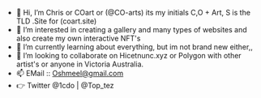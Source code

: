 - 👋 Hi, I’m Chris or COart or (@CO-arts) its my initials C,O + Art, S is the TLD .Site for (coart.site)
- 👀 I’m interested in creating a gallery and many types of websites and also create my own interactive NFT's
- 🌱 I’m currently learning about everything, but im not brand new either,, 
- 💞️ I’m looking to collaborate on Hicetnunc.xyz or Polygon with other artist's or anyone in Victoria Australia.
- 📫 EMail :: Oshmeel@gmail.com 
- 👉 Twitter @1cdo |  @Top_tez 
<!---
Co-arts/Co-arts is a ✨ special ✨ repository because its `README.md` (this file) appears on your GitHub profile.
You can click the Preview link to take a look at your changes.
--->
